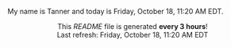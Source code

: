 My name is Tanner and today is Friday, October 18, 11:20 AM EDT.

<p align="center">This <i>README</i> file is generated <b>every 3 hours</b>!</br>Last refresh: Friday, October 18, 11:20 AM EDT<br /></p>
